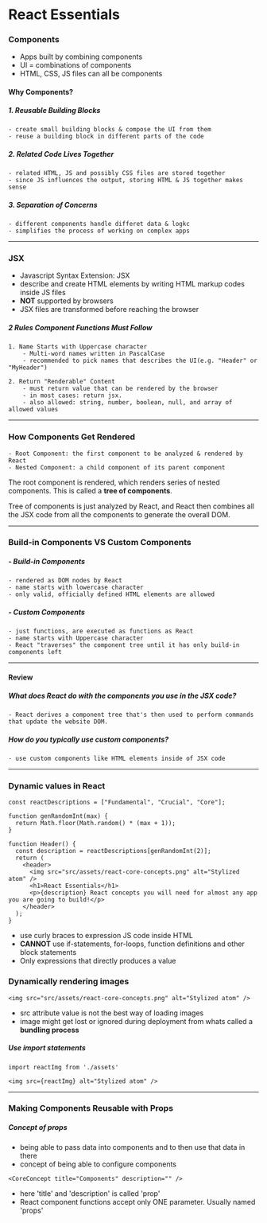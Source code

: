# React Essentials

### Components

- Apps built by combining components
- UI = combinations of components
- HTML, CSS, JS files can all be components

#### Why Components?

##### 1. Reusable Building Blocks

    - create small building blocks & compose the UI from them
    - reuse a building block in different parts of the code

##### 2. Related Code Lives Together

    - related HTML, JS and possibly CSS files are stored together
    - since JS influences the output, storing HTML & JS together makes sense

##### 3. Separation of Concerns

    - different components handle differet data & logkc
    - simplifies the process of working on complex apps

---

### JSX

- Javascript Syntax Extension: JSX
- describe and create HTML elements by writing HTML markup codes inside JS files
- **NOT** supported by browsers
- JSX files are transformed before reaching the browser

##### 2 Rules Component Functions Must Follow
    1. Name Starts with Uppercase character
        - Multi-word names written in PascalCase
        - recommended to pick names that describes the UI(e.g. "Header" or "MyHeader")

    2. Return "Renderable" Content
        - must return value that can be rendered by the browser
        - in most cases: return jsx.
        - also allowed: string, number, boolean, null, and array of allowed values

---
### How Components Get Rendered

    - Root Component: the first component to be analyzed & rendered by React
    - Nested Component: a child component of its parent component 

The root component is rendered, which renders series of nested components.
This is called a **tree of components**.

Tree of components is just analyzed by React, and React then combines all the JSX code from all the components to generate the overall DOM.

---

### Build-in Components VS Custom Components

##### - Build-in Components
    - rendered as DOM nodes by React
    - name starts with lowercase character
    - only valid, officially defined HTML elements are allowed

##### - Custom Components
    - just functions, are executed as functions as React
    - name starts with Uppercase character
    - React "traverses" the component tree until it has only build-in components left

---

#### Review
##### What does React do with the components you use in the JSX code? <br>
    - React derives a component tree that's then used to perform commands that update the website DOM.

##### How do you typically use custom components? <br>
    - use custom components like HTML elements inside of JSX code

---

### Dynamic values in React

```
const reactDescriptions = ["Fundamental", "Crucial", "Core"];

function genRandomInt(max) {
  return Math.floor(Math.random() * (max + 1));
}

function Header() {
  const description = reactDescriptions[genRandomInt(2)];
  return (
    <header>
      <img src="src/assets/react-core-concepts.png" alt="Stylized atom" />
      <h1>React Essentials</h1>
      <p>{description} React concepts you will need for almost any app you are going to build!</p>
    </header>
  );
}
```
- use curly braces to expression JS code inside HTML
- **CANNOT** use if-statements, for-loops, function definitions and other block statements
- Only expressions that directly produces a value

### Dynamically rendering images
```
<img src="src/assets/react-core-concepts.png" alt="Stylized atom" />
```
- src attribute value is not the best way of loading images
- image might get lost or ignored during deployment from whats called a **bundling process**

##### Use import statements
```
import reactImg from './assets'

<img src={reactImg} alt="Stylized atom" />
```
---
### Making Components Reusable with Props

##### Concept of props
- being able to pass data into components and to then use that data in there
- concept of being able to configure components

```
<CoreConcept title="Components" description="" />
```
- here 'title' and 'description' is called 'prop'
- React component functions accept only ONE parameter. Usually named 'props'


